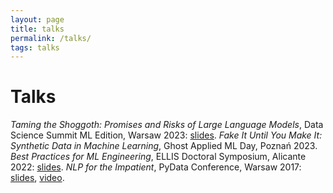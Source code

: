 ```yaml
---
layout: page
title: talks
permalink: /talks/
tags: talks
---
```


# Talks

*Taming the Shoggoth: Promises and Risks of Large Language Models*, Data Science Summit ML Edition, Warsaw 2023: [slides](/talks/dss/dss.pdf).
*Fake It Until You Make It: Synthetic Data in Machine Learning*, Ghost Applied ML Day, Poznań 2023.
*Best Practices for ML Engineering*, ELLIS Doctoral Symposium, Alicante 2022: [slides](/talks/eds/eds.pdf).
*NLP for the Impatient*, PyData Conference, Warsaw 2017: [slides](/talks/pydata/pydata.pdf), [video](https://www.youtube.com/watch?v=_Fl0NHRL_fY).
